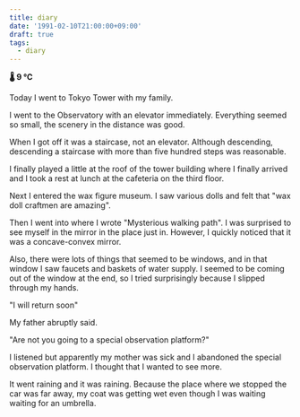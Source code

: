 ```yaml
---
title: diary
date: '1991-02-10T21:00:00+09:00'
draft: true
tags:
  - diary
---
```


**🌡 9 ℃**

Today I went to Tokyo Tower with my family.

I went to the Observatory with an elevator immediately. Everything seemed so small, the scenery in the distance was good.

When I got off it was a staircase, not an elevator. Although descending, descending a staircase with more than five hundred steps was reasonable.

I finally played a little at the roof of the tower building where I finally arrived and I took a rest at lunch at the cafeteria on the third floor.

Next I entered the wax figure museum. I saw various dolls and felt that "wax doll craftmen are amazing".

Then I went into where I wrote "Mysterious walking path". I was surprised to see myself in the mirror in the place just in. However, I quickly noticed that it was a concave-convex mirror.

Also, there were lots of things that seemed to be windows, and in that window I saw faucets and baskets of water supply. I seemed to be coming out of the window at the end, so I tried surprisingly because I slipped through my hands.

"I will return soon"

My father abruptly said.

"Are not you going to a special observation platform?"

I listened but apparently my mother was sick and I abandoned the special observation platform. I thought that I wanted to see more.

It went raining and it was raining. Because the place where we stopped the car was far away, my coat was getting wet even though I was waiting waiting for an umbrella.
